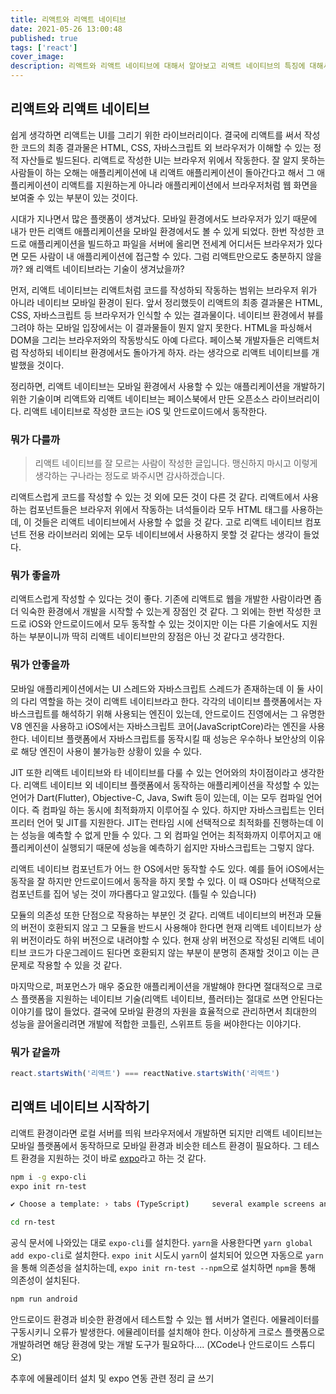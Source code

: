 ```yaml
---
title: 리액트와 리액트 네이티브
date: 2021-05-26 13:00:48
published: true
tags: ['react']
cover_image:
description: 리액트와 리액트 네이티브에 대해서 알아보고 리액트 네이티브의 특징에 대해서 정리
---
```


## 리액트와 리액트 네이티브

쉽게 생각하면 리액트는 UI를 그리기 위한 라이브러리이다. 결국에 리액트를 써서 작성한 코드의 최종 결과물은 HTML, CSS, 자바스크립트 외 브라우저가 이해할 수 있는 정적 자산들로 빌드된다. 리액트로 작성한 UI는 브라우저 위에서 작동한다. 잘 알지 못하는 사람들이 하는 오해는 애플리케이션에 내 리액트 애플리케이션이 돌아간다고 해서 그 애플리케이션이 리액트를 지원하는게 아니라 애플리케이션에서 브라우저처럼 웹 화면을 보여줄 수 있는 부분이 있는 것이다.

시대가 지나면서 많은 플랫폼이 생겨났다. 모바일 환경에서도 브라우저가 있기 때문에 내가 만든 리액트 애플리케이션을 모바일 환경에서도 볼 수 있게 되었다. 한번 작성한 코드로 애플리케이션을 빌드하고 파일을 서버에 올리면 전세계 어디서든 브라우저가 있다면 모든 사람이 내 애플리케이션에 접근할 수 있다. 그럼 리액트만으로도 충분하지 않을까? 왜 리액트 네이티브라는 기술이 생겨났을까?

먼저, 리액트 네이티브는 리액트처럼 코드를 작성하되 작동하는 범위는 브라우저 위가 아니라 네이티브 모바일 환경이 된다. 앞서 정리했듯이 리액트의 최종 결과물은 HTML, CSS, 자바스크립트 등 브라우저가 인식할 수 있는 결과물이다. 네이티브 환경에서 뷰를 그려야 하는 모바일 입장에서는 이 결과물들이 뭔지 알지 못한다. HTML을 파싱해서 DOM을 그리는 브라우저와의 작동방식도 아예 다르다. 페이스북 개발자들은 리액트처럼 작성하되 네이티브 환경에서도 돌아가게 하자. 라는 생각으로 리액트 네이티브를 개발했을 것이다.

정리하면, 리액트 네이티브는 모바일 환경에서 사용할 수 있는 애플리케이션을 개발하기 위한 기술이며 리액트와 리액트 네이티브는 페이스북에서 만든 오픈소스 라이브러리이다. 리액트 네이티브로 작성한 코드는 iOS 및 안드로이드에서 동작한다.

### 뭐가 다를까

> 리액트 네이티브를 잘 모르는 사람이 작성한 글입니다. 맹신하지 마시고 이렇게 생각하는 구나라는 정도로 봐주시면 감사하겠습니다.

리액트스럽게 코드를 작성할 수 있는 것 외에 모든 것이 다른 것 같다. 리액트에서 사용하는 컴포넌트들은 브라우저 위에서 작동하는 녀석들이라 모두 HTML 태그를 사용하는데, 이 것들은 리액트 네이티브에서 사용할 수 없을 것 같다. 고로 리액트 네이티브 컴포넌트 전용 라이브러리 외에는 모두 네이티브에서 사용하지 못할 것 같다는 생각이 들었다.

### 뭐가 좋을까

리액트스럽게 작성할 수 있다는 것이 좋다. 기존에 리액트로 웹을 개발한 사람이라면 좀 더 익숙한 환경에서 개발을 시작할 수 있는게 장점인 것 같다. 그 외에는 한번 작성한 코드로 iOS와 안드로이드에서 모두 동작할 수 있는 것이지만 이는 다른 기술에서도 지원하는 부분이니까 딱히 리액트 네이티브만의 장점은 아닌 것 같다고 생각한다.

### 뭐가 안좋을까

모바일 애플리케이션에서는 UI 스레드와 자바스크립트 스레드가 존재하는데 이 둘 사이의 다리 역할을 하는 것이 리액트 네이티브라고 한다. 각각의 네이티브 플랫폼에서는 자바스크립트를 해석하기 위해 사용되는 엔진이 있는데, 안드로이드 진영에서는 그 유명한 V8 엔진을 사용하고 iOS에서는 자바스크립트 코어(JavaScriptCore)라는 엔진을 사용한다. 네이티브 플랫폼에서 자바스크립트를 동작시킬 때 성능은 우수하나 보안상의 이유로 해당 엔진이 사용이 불가능한 상황이 있을 수 있다.

JIT 또한 리액트 네이티브와 타 네이티브를 다룰 수 있는 언어와의 차이점이라고 생각한다. 리액트 네이티브 외 네이티브 플랫폼에서 동작하는 애플리케이션을 작성할 수 있는 언어가 Dart(Flutter), Objective-C, Java, Swift 등이 있는데, 이는 모두 컴파일 언어이다. 즉 컴파일 하는 동시에 최적화까지 이루어질 수 있다. 하지만 자바스크립트는 인터프리터 언어 및 JIT를 지원한다. JIT는 런타임 시에 선택적으로 최적화를 진행하는데 이는 성능을 예측할 수 없게 만들 수 있다. 그 외 컴파일 언어는 최적화까지 이루어지고 애플리케이션이 실행되기 때문에 성능을 예측하기 쉽지만 자바스크립트는 그렇지 않다.

리액트 네이티브 컴포넌트가 어느 한 OS에서만 동작할 수도 있다. 예를 들어 iOS에서는 동작을 잘 하지만 안드로이드에서 동작을 하지 못할 수 있다. 이 때 OS마다 선택적으로 컴포넌트를 집어 넣는 것이 까다롭다고 알고있다. (틀릴 수 있습니다)

모듈의 의존성 또한 단점으로 작용하는 부분인 것 같다. 리액트 네이티브의 버전과 모듈의 버전이 호환되지 않고 그 모듈을 반드시 사용해야 한다면 현재 리액트 네이티브가 상위 버전이라도 하위 버전으로 내려야할 수 있다. 현재 상위 버전으로 작성된 리액트 네이티브 코드가 다운그레이드 된다면 호환되지 않는 부분이 분명히 존재할 것이고 이는 큰 문제로 작용할 수 있을 것 같다.

마지막으로, 퍼포먼스가 매우 중요한 애플리케이션을 개발해야 한다면 절대적으로 크로스 플랫폼을 지원하는 네이티브 기술(리액트 네이티브, 플러터)는 절대로 쓰면 안된다는 이야기를 많이 들었다. 결국에 모바일 환경의 자원을 효율적으로 관리하면서 최대한의 성능을 끌어올리려면 개발에 적합한 코틀린, 스위프트 등을 써야한다는 이야기다.

### 뭐가 같을까

```js
react.startsWith('리액트') === reactNative.startsWith('리액트')
```

## 리액트 네이티브 시작하기

리액트 환경이라면 로컬 서버를 띄워 브라우저에서 개발하면 되지만 리액트 네이티브는 모바일 플랫폼에서 동작하므로 모바일 환경과 비슷한 테스트 환경이 필요하다. 그 테스트 환경을 지원하는 것이 바로 [expo](https://expo.io)라고 하는 것 같다.

```sh
npm i -g expo-cli
expo init rn-test

✔ Choose a template: › tabs (TypeScript)     several example screens and tabs using react-navigation and TypeScript

cd rn-test
```

공식 문서에 나와있는 대로 `expo-cli`를 설치한다. `yarn`을 사용한다면 `yarn global add expo-cli`로 설치한다. `expo init` 시도시 `yarn`이 설치되어 있으면 자동으로 `yarn`을 통해 의존성을 설치하는데, `expo init rn-test --npm`으로 설치하면 `npm`을 통해 의존성이 설치된다.

```sh
npm run android
```

안드로이드 환경과 비슷한 환경에서 테스트할 수 있는 웹 서버가 열린다. 에뮬레이터를 구동시키니 오류가 발생한다. 에뮬레이터를 설치해야 한다. 이상하게 크로스 플랫폼으로 개발하려면 해당 환경에 맞는 개발 도구가 필요하다.... (XCode나 안드로이드 스튜디오)

추후에 에뮬레이터 설치 및 expo 연동 관련 정리 글 쓰기

